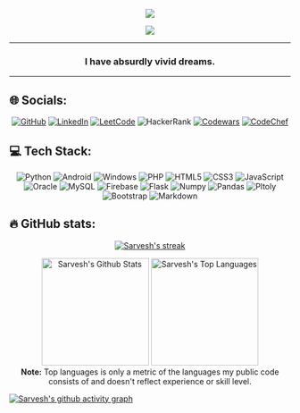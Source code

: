 <!--## 💫 About Me:-->
<p align="center">
  <img src="https://user-images.githubusercontent.com/79782433/195537454-75cb0d98-630c-442f-87aa-196e69b59bb2.svg">
</p>

<p align="center">
  <a href="https://github.com/SarveshMankar/readme-typing-svg"><img src="https://readme-typing-svg.demolab.com/?lines=Full-stack%20Python%20developer!;Experienced%20Web%20Developer!%20;4%2B%20years%20of%20Coding%20Experience!%20;Always%20learning%20new%20things!%20&font=Fira%20Code&center=true&width=440&height=45&color=f75c7e&vCenter=true&size=22&pause=1000"></a>
</p>

---

<h3 quote align='center'>I have absurdly vivid dreams.</h3 quote>

---

## 🌐 Socials:

<p align="center">
  <a href="https://github.com/SarveshMankar">
  <img src="https://img.shields.io/badge/GitHub-100000?style=for-the-badge&logo=github&logoColor=white" alt="GitHub"></a>
  <a href="https://www.linkedin.com/in/sarvesh-mankar/">
  <img src="https://img.shields.io/badge/linkedin-%230077B5.svg?style=for-the-badge&logo=linkedin&logoColor=white" alt="LinkedIn"></a>
  <a href="https://www.hackerrank.com/mankarsarvesh251/">
  <a href="https://leetcode.com/sarvesh_mankar/">
  <img src="https://img.shields.io/badge/LeetCode-000000?style=for-the-badge&logo=LeetCode&logoColor=#d16c06" alt="LeetCode"></a>
  <img src="https://img.shields.io/badge/-Hackerrank-00CC00?style=for-the-badge&logo=HackerRank&logoColor=white" alt="HackerRank"></a>
  <a href="https://www.codewars.com/users/SarveshMankar/">
  <img src="https://img.shields.io/badge/Codewars-CC0000?style=for-the-badge&logo=codewars&logoColor=black" alt="Codewars"></a>
  <a href="https://www.codechef.com/users/mankarsarvesh/">
  <img src="https://img.shields.io/badge/CodeChef-%23964B00.svg?style=for-the-badge&logo=CodeChef&logoColor=white" alt="CodeChef"></a>
</p>
  
  
## 💻 Tech Stack:

<p align="center">
    <img src="https://img.shields.io/badge/python-3670A0?style=for-the-badge&logo=python&logoColor=ffdd54" alt="Python">
    <img src="https://img.shields.io/badge/Android-00e600?style=for-the-badge&logo=android&logoColor=white" alt="Android">
    <img src="https://img.shields.io/badge/Windows-33ccff?style=for-the-badge&logo=windows&logoColor=white" alt="Windows">
    <img src="https://img.shields.io/badge/PHP-777BB4?style=for-the-badge&logo=php&logoColor=white" alt="PHP">
    <img src="https://img.shields.io/badge/HTML5-E34F26?style=for-the-badge&logo=html5&logoColor=white" alt="HTML5">
    <img src="https://img.shields.io/badge/CSS3-1572B6?style=for-the-badge&logo=css3&logoColor=white" alt="CSS3">
    <img src="https://img.shields.io/badge/JavaScript-F7DF1E?style=for-the-badge&logo=javascript&logoColor=black" alt="JavaScript">
    <img src="https://img.shields.io/badge/Oracle-F80000?style=for-the-badge&logo=oracle&logoColor=black" alt="Oracle">
    <img src="https://img.shields.io/badge/MySQL-005C84?style=for-the-badge&logo=mysql&logoColor=white" alt="MySQL">
    <img src="https://img.shields.io/badge/firebase-ffff00?style=for-the-badge&logo=firebase&logoColor=black" alt="Firebase">
    <img src="https://img.shields.io/badge/Flask-000000?style=for-the-badge&logo=flask&logoColor=white" alt="Flask">
    <img src="https://img.shields.io/badge/Numpy-777BB4?style=for-the-badge&logo=numpy&logoColor=white" alt="Numpy">
    <img src="https://img.shields.io/badge/Pandas-2C2D72?style=for-the-badge&logo=pandas&logoColor=white" alt="Pandas">
    <img src="https://img.shields.io/badge/Plotly-239120?style=for-the-badge&logo=plotly&logoColor=white" alt="Pltoly">
    <img src="https://img.shields.io/badge/Bootstrap-563D7C?style=for-the-badge&logo=bootstrap&logoColor=white" alt="Bootstrap">
    <img src="https://img.shields.io/badge/Markdown-000000?style=for-the-badge&logo=markdown&logoColor=white" alt="Markdown">
</p>

## 🔥 GitHub stats:

<!-- GitHub Readme Streak Stats -->
<p align="center">
  <a href="https://github.com/SarveshMankar">
    <img title="🔥 Get streak stats for your profile at git.io/streak-stats" alt="Sarvesh's streak" src="https://streak-stats.demolab.com/?user=SarveshMankar&layout=compact&theme=react&hide_border=true&bg_color=1F222E&title_color=F85D7F&icon_color=F8D866"/>
  </a>
</p>

<p align="center">
  <a href="https://github.com/SarveshMankar"><img alt="Sarvesh's Github Stats" src="https://github-readme-stats.vercel.app/api?username=SarveshMankar&show_icons=true&include_all_commits=true&count_private=true&theme=react&hide_border=true&bg_color=1F222E&title_color=F85D7F&rank_icon=github&icon_color=F8D866" height="192px"/></a>
  <a href="https://github.com/SarveshMankar"><img alt="Sarvesh's Top Languages" src="https://github-readme-stats.vercel.app/api/top-langs/?username=sarveshmankar&layout=compact&theme=react&hide_border=true&bg_color=1F222E&title_color=F85D7F&icon_color=F8D866&hide=HTML,Jupyter%20Notebook" height="192px"/></a>

  <br/>
  <b>Note:</b> Top languages is only a metric of the languages my public code consists of and doesn't reflect experience or skill level.
</p>


[![Sarvesh's github activity graph](https://github-readme-activity-graph.vercel.app/graph?username=SarveshMankar&bg_color=1F222E&color=F8D866&line=F85D7F&point=FFFFFF&area=true&hide_border=true)](https://github.com/SarveshMankar/github-readme-activity-graph)

